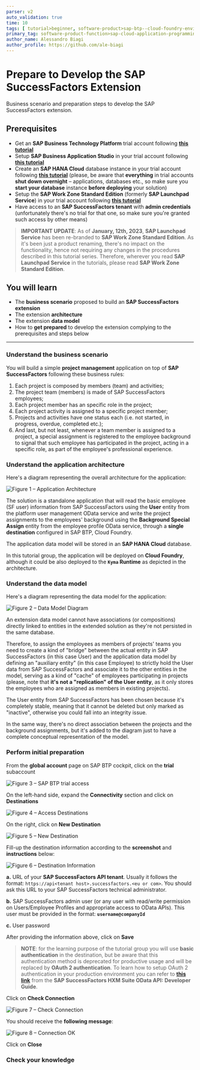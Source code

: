 ```yaml
---
parser: v2
auto_validation: true
time: 10
tags: [ tutorial>beginner, software-product>sap-btp--cloud-foundry-environment]
primary_tag: software-product-function>sap-cloud-application-programming-model
author_name: Alessandro Biagi
author_profile: https://github.com/ale-biagi
---
```


# Prepare to Develop the SAP SuccessFactors Extension
<!-- description --> Business scenario and preparation steps to develop the SAP SuccessFactors extension.

## Prerequisites
 - Get an **SAP Business Technology Platform** trial account following **[this tutorial](hcp-create-trial-account)**
 - Setup **SAP Business Application Studio** in your trial account following **[this tutorial](appstudio-onboarding)**
 - Create an **SAP HANA Cloud** database instance in your trial account following **[this tutorial](hana-cloud-deploying)** (please, be aware that **everything** in trial accounts **shut down overnight** – applications, databases etc., so make sure you **start your database** instance **before deploying** your solution)
 - Setup the **SAP Work Zone Standard Edition** (formerly **SAP Launchpad Service**) in your trial account following **[this tutorial](cp-portal-cloud-foundry-getting-started)**
 - Have access to an **SAP SuccessFactors tenant** with **admin credentials** (unfortunately there's no trial for that one, so make sure you're granted such access by other means)

> **IMPORTANT UPDATE**: As of **January, 12th, 2023**, **SAP Launchpad Service** has been re-branded to **SAP Work Zone Standard Edition**. As it's been just a product renaming, there's no impact on the functionality, hence not requiring any changes in the procedures described in this tutorial series. Therefore, wherever you read **SAP Launchpad Service** in the tutorials, please read **SAP Work Zone Standard Edition**.

## You will learn
  - The **business scenario** proposed to build an **SAP SuccessFactors extension**
  - The extension **architecture**
  - The extension **data model**
  - How to **get prepared** to develop the extension complying to the prerequisites and steps below

---

### Understand the business scenario

You will build a simple **project management** application on top of **SAP SuccessFactors** following these business rules:

1. Each project is composed by members (team) and activities;
2. The project team (members) is made of SAP SuccessFactors employees;
3. Each project member has an specific role in the project;
4. Each project activity is assigned to a specific project member;
5. Projects and activities have one status each (i.e. not started, in progress, overdue, completed etc.);
6. And last, but not least, whenever a team member is assigned to a project, a special assignment is registered to the employee background to signal that such employee has participated in the project, acting in a specific role, as part of the employee's professional experience.


### Understand the application architecture

Here's a diagram representing the overall architecture for the application:

![Figure 1 – Application Architecture](architecture.png)

The solution is a standalone application that will read the basic employee (SF user) information from SAP SuccessFactors using the **User** entity from the platform user management OData service and write the project assignments to the employees' background using the **Background Special Assign** entity from the employee profile OData service, through a **single destination** configured in SAP BTP, Cloud Foundry.

The application data model will be stored in an **SAP HANA Cloud** database.

In this tutorial group, the application will be deployed on **Cloud Foundry**, although it could be also deployed to the **`Kyma` Runtime** as depicted in the architecture.


### Understand the data model

Here's a diagram representing the data model for the application:

![Figure 2 – Data Model Diagram](data-model.png)

An extension data model cannot have associations (or compositions) directly linked to entities in the extended solution as they're not persisted in the same database.

Therefore, to assign the employees as members of projects' teams you need to create a kind of "bridge" between the actual entity in SAP SuccessFactors (in this case User) and the application data model by defining an "auxiliary entity" (in this case Employee) to strictly hold the User data from SAP SuccessFactors and associate it to the other entities in the model, serving as a kind of "cache" of employees participating in projects (please, note that **it's not a "replication" of the User entity**, as it only stores the employees who are assigned as members in existing projects).

The User entity from SAP SuccessFactors has been chosen because it's completely stable, meaning that it cannot be deleted but only marked as "inactive", otherwise you could fall into an integrity issue.

In the same way, there's no direct association between the projects and the background assignments, but it's added to the diagram just to have a complete conceptual representation of the model.


### Perform initial preparation

From the **global account** page on SAP BTP cockpit, click on the **trial** subaccount

![Figure 3 – SAP BTP trial access](trial.png)

On the left-hand side, expand the **Connectivity** section and click on **Destinations**

![Figure 4 – Access Destinations](destinations.png)

On the right, click on **New Destination**

![Figure 5 – New Destination](new-destination.png)

Fill-up the destination information according to the **screenshot** and **instructions** below:

![Figure 6 – Destination Information](destination-info.png)

**a.** URL of your **SAP SuccessFactors API tenant**. Usually it follows the format: `https://api<tenant host>.successfactors.<eu or com>`. You should ask this URL to your SAP SuccessFactors technical administrator.

**b.** SAP SuccessFactors admin user (or any user with read/write permission on Users/Employee Profiles and appropriate access to OData APIs). This user must be provided in the format: **`username@companyId`**

**c.** User password

After providing the information above, click on **Save**

> **NOTE**: for the learning purpose of the tutorial group you will use **basic authentication** in the destination, but be aware that this authentication method is deprecated for productive usage and will be replaced by **OAuth 2 authentication**. To learn how to setup OAuth 2 authentication in your production environment you can refer to **[this link](https://help.sap.com/docs/SAP_SUCCESSFACTORS_PLATFORM/d599f15995d348a1b45ba5603e2aba9b/d9a9545305004187986c866de2b66987.html?version=2205)** from the **SAP SuccessFactors HXM Suite OData API: Developer Guide**.

Click on **Check Connection**

![Figure 7 – Check Connection](check-connection.png)

You should receive the **following message**:

![Figure 8 – Connection OK](check-result.png)

Click on **Close**


### Check your knowledge



